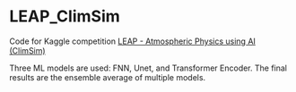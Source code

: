 # LEAP_ClimSim
Code for Kaggle competition [LEAP - Atmospheric Physics using AI (ClimSim)](https://www.kaggle.com/competitions/leap-atmospheric-physics-ai-climsim/overview)

Three ML models are used: FNN, Unet, and Transformer Encoder. The final results are the ensemble average of multiple models.
